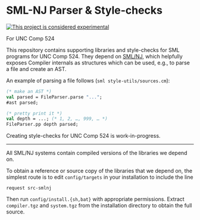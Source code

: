 # SML-NJ Parser & Style-checks

[![This project is considered experimental](https://img.shields.io/badge/status-experimental-critical.svg)](https://benknoble.github.io/status/experimental/)

For UNC Comp 524

This repository contains supporting libraries and style-checks for SML programs
for UNC Comp 524. They depend on [SML/NJ](https://www.smlnj.org/), which
helpfully exposes Compiler internals as structures which can be used, e.g., to
parse a file and create an AST.

An example of parsing a file follows (`sml style-utils/sources.cm`):

```sml
(* make an AST *)
val parsed = FileParser.parse "...";
#ast parsed;

(* pretty print it *)
val depth = ...; (* 1, 2, …, 999, … *)
FileParser.pp depth parsed;
```

Creating style-checks for UNC Comp 524 is work-in-progress.

---

All SML/NJ systems contain compiled versions of the libraries we depend on.

To obtain a reference or source copy of the libraries that we depend on, the
simplest route is to edit `config/targets` in your installation to include the
line
```
request src-smlnj
```
Then run `config/install.{sh,bat}` with appropriate permissions. Extract
`compiler.tgz` and `system.tgz` from the installation directory to obtain the
full source.
